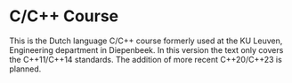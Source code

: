 # C/C++ Course

This is the Dutch language C/C++ course formerly used at the KU Leuven, Engineering department in Diepenbeek. 
In this version the text only covers the C++11/C++14 standards.
The addition of more recent C++20/C++23 is planned.


